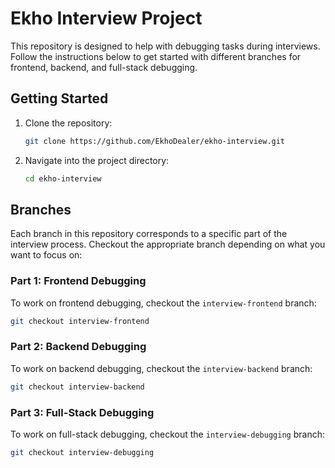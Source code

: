 
# Ekho Interview Project

This repository is designed to help with debugging tasks during interviews. Follow the instructions below to get started with different branches for frontend, backend, and full-stack debugging.

## Getting Started

1. Clone the repository:
   ```bash
   git clone https://github.com/EkhoDealer/ekho-interview.git
   ```

2. Navigate into the project directory:
   ```bash
   cd ekho-interview
   ```

## Branches

Each branch in this repository corresponds to a specific part of the interview process. Checkout the appropriate branch depending on what you want to focus on:

### Part 1: Frontend Debugging

To work on frontend debugging, checkout the `interview-frontend` branch:
   ```bash
   git checkout interview-frontend
   ```

### Part 2: Backend Debugging

To work on backend debugging, checkout the `interview-backend` branch:
   ```bash
   git checkout interview-backend
   ```

### Part 3: Full-Stack Debugging

To work on full-stack debugging, checkout the `interview-debugging` branch:
   ```bash
   git checkout interview-debugging
   ```
